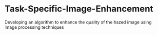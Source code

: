 # Task-Specific-Image-Enhancement
Developing an algorithm to enhance the quality of the hazed image using image processing techniques

